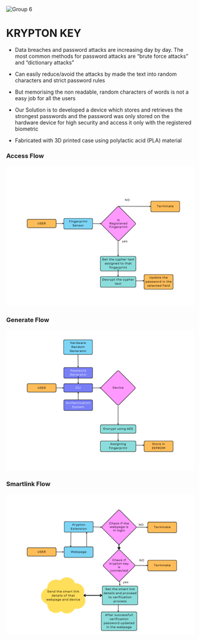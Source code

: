 ![Group 6](https://user-images.githubusercontent.com/72194811/218407346-1f886138-f0f6-416f-9391-bfdd051aec0a.png)

# KRYPTON KEY

- Data breaches and password attacks are increasing day by day. The most common methods for password attacks are “brute force attacks” and “dictionary attacks”

- Can easily reduce/avoid the attacks by made the text into random characters and strict password rules

- But memorising the non readable, random characters of words is not a easy job for all the users

- Our Solution is to developed a device which stores and retrieves the strongest passwords and the password was only stored on the hardware device for high security and access it only with the registered biometric

- Fabricated with 3D printed case using polylactic acid (PLA) material

### Access Flow

![access flow](./images/access-flow.png)

### Generate Flow

![generate flow](/images/generate-flow.png)

### Smartlink Flow

![smartlink flow](/images/smartlink-flow.png)

